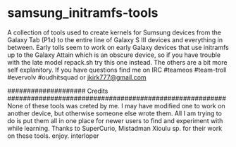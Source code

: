 samsung_initramfs-tools
=======================

A collection of tools used to create kernels for Sumsung devices from the Galaxy Tab (P1x) to the entire line of Galaxy S III devices
and everything in between. Early tolls seem to work on early Galaxy devices that use initramfs up to the Galaxy Attain which is an
obscure device, so if you have trouble with the late model repack.sh try this one instead. The others are a bit more self explanitory.
If you have questions find me on IRC #teameos #team-troll #evervolv #oudhitsquad or jkirk777@gmail.com

#################### Credits ########################################################
None of these tools was creted by me. I may have modified one to work on another device, but otherwise someone else wrote them. All I
am trying to do is put them all in one place for newer users to find and experiment with while learning. Thanks to SuperCurio, Mistadman
Xioulu sp. for their work on these tools. enjoy. interloper
